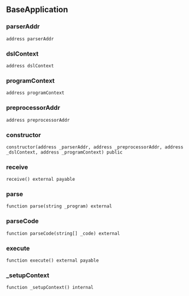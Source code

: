 ## BaseApplication

### parserAddr

```solidity
address parserAddr
```

### dslContext

```solidity
address dslContext
```

### programContext

```solidity
address programContext
```

### preprocessorAddr

```solidity
address preprocessorAddr
```

### constructor

```solidity
constructor(address _parserAddr, address _preprocessorAddr, address _dslContext, address _programContext) public
```

### receive

```solidity
receive() external payable
```

### parse

```solidity
function parse(string _program) external
```

### parseCode

```solidity
function parseCode(string[] _code) external
```

### execute

```solidity
function execute() external payable
```

### _setupContext

```solidity
function _setupContext() internal
```


